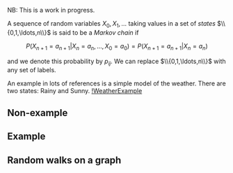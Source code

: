 
NB: This is a work in progress.

A sequence of random variables $X_{0},X_{1},\ldots$ taking values in a set of *states* $\\{0,1,\ldots,n\\}$ is said to be a *Markov chain* if

$$
P(X_{n+1} = a_{n+1} | X_{n} = a_n, \ldots, X_{0}=a_0)
= P(X_{n+1} = a_{n+1} | X_{n} = a_{n})
$$

and we denote this probability by $p_{ij}$. We can replace $\\{0,1,\ldots,n\\}$ with any set of labels.

An example in lots of references is a simple model of the weather. There are two states: Rainy and Sunny.
[!WeatherExample](graph.jpg)

## Non-example

## Example

## Random walks on a graph
